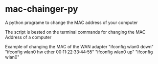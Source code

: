 # mac-chainger-py
A python programe to change the MAC address of your computer

The script is bested on the terminal commands for changing the MAC Address of a computer


Example of changing the MAC of the WAN adapter
"ifconfig wlan0 down"
"ifconfig wlan0 hw ether 00:11:22:33:44:55"
"ifconfig wlan0 up"
"ifconfig wlan0"
